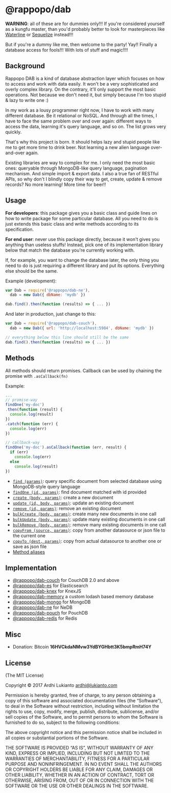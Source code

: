 # @rappopo/dab

**WARNING**: all of these are for dummies only!!! If you're considered yourself as a kungfu master, than you'd probably better to look for masterpieces like [Waterline](https://github.com/balderdashy/waterline) or [Sequelize](https://github.com/sequelize/sequelize) instead!!!

But if you're a dummy like me, then welcome to the party! Yay!! Finally a database access for fools!!! With lots of stuff and magic!!!!

## Background

Rappopo DAB is a kind of database abstraction layer which focuses on how to access and work with data easily. It won't be a very sophisticated and overly complex library. On the contrary, it'll only support the most basic operations. Not because we don't need it, but simply because I'm too stupid & lazy to write one :)

In my work as a lousy programmer right now, I have to work with many different database. Be it relational or NoSQL. And through all the times, I have to face the same problem over and over again: different ways to access the data, learning it's query language, and so on. The list grows very quickly.

That's why this project is born. It should helps lazy and stupid people like me to get more time to drink beer. Not learning a new alien language over-and-over again.

Existing libraries are way to complex for me. I only need the most basic ones: queryable through MongoDB-like query language, pagination mechanism. And simple import & export data. I also a true fan of RESTful APIs, so why don't I blindly copy their way to get, create, update & remove records? No more learning! More time for beer!! 

## Usage

**For developers**: this package gives you a basic class and guide lines on how to write package for some particular database. All you need to do is just extends this basic class and write methods according to its specification.

**For end user**: never use this package directly, because it won't gives you anything than useless stuffs! Instead, pick one of its implementation library below that match the database you're currently working with.

If, for example, you want to change the database later, the only thing you need to do is just requiring a different library and put its options. Everything else should be the same.

Example (development):

```javascript
var Dab = require('@rappopo/dab-ne'),
  dab = new Dab({ dbName: 'mydb' })

dab.find().then(function (results) => { ... })
```

And later in production, just change to this:

```javascript
var Dab = require('@rappopo/dab-couch'),
  dab = new Dab({ url: 'http://localhost:5984', dbName: 'mydb' })

// everything below this line should still be the same
dab.find().then(function (results) => { ... })
```

## Methods

All methods should return promises. Callback can be used by chaining the promise with `.asCallback(fn)`

Example:

```javascript
...
// promise-way
findOne('my-doc')
.then(function (result) {
  console.log(result)
})
.catch(function (err) {
  console.log(err)
})

// callback-way
findOne('my-doc').asCallback(function (err, result) {
  if (err)
    console.log(err)
  else
    console.log(result)
})
```

* [`find (params)`](doc/FIND.md): query specific document from selected database using MongoDB-style query language
* [`findOne (id, params)`](doc/FINDONE.md): find document matched with id provided
* [`create (body, params)`](doc/CREATE.md): create a new document
* [`update (id, body, params)`](doc/UPDATE.md): update an existing document
* [`remove (id, params)`](doc/REMOVE.md): remove an existing document
* [`bulkCreate (body, params)`](doc/BULKCREATE.md): create many new documents in one call
* [`bulkUpdate (body, params)`](doc/BULKUPDATE.md): update many existing documents in one call
* [`bulkRemove (body, params)`](doc/BULKREMOVE.md): remove many existing documents in one call
* [`copyFrom (source, params)`](doc/COPYFROM.md): copy from another datasource or json file to the current one
* [`copyTo (dest, params)`](doc/COPYTO.md): copy from actual datasource to another one or save as json file
* [Method aliases](doc/ALIAS.md)

## Implementation

* [@rappopo/dab-couch](https://github.com/rappopo/dab-couch) for CouchDB 2.0 and above
* [@rappopo/dab-es](https://github.com/rappopo/dab-es) for Elasticsearch
* [@rappopo/dab-knex](https://github.com/rappopo/dab-knex) for KnexJS
* [@rappopo/dab-memory](https://github.com/rappopo/dab-memory) a custom lodash based memory database
* [@rappopo/dab-mongo](https://github.com/rappopo/dab-mongo) for MongoDB
* [@rappopo/dab-ne](https://github.com/rappopo/dab-ne) for NeDB
* [@rappopo/dab-pouch](https://github.com/rappopo/dab-pouch) for PouchDB
* [@rappopo/dab-redis](https://github.com/rappopo/dab-redis) for Redis

## Misc

* Donation: Bitcoin **16HVCkdaNMvw3YdBYGHbtt3K5bmpRmH74Y**


## License

(The MIT License)

Copyright © 2017 Ardhi Lukianto <ardhi@lukianto.com>

Permission is hereby granted, free of charge, to any person obtaining a copy of this software and associated documentation files (the “Software”), to deal in the Software without restriction, including without limitation the rights to use, copy, modify, merge, publish, distribute, sublicense, and/or sell copies of the Software, and to permit persons to whom the Software is furnished to do so, subject to the following conditions:

The above copyright notice and this permission notice shall be included in all copies or substantial portions of the Software.

THE SOFTWARE IS PROVIDED “AS IS”, WITHOUT WARRANTY OF ANY KIND, EXPRESS OR IMPLIED, INCLUDING BUT NOT LIMITED TO THE WARRANTIES OF MERCHANTABILITY, FITNESS FOR A PARTICULAR PURPOSE AND NONINFRINGEMENT. IN NO EVENT SHALL THE AUTHORS OR COPYRIGHT HOLDERS BE LIABLE FOR ANY CLAIM, DAMAGES OR OTHER LIABILITY, WHETHER IN AN ACTION OF CONTRACT, TORT OR OTHERWISE, ARISING FROM, OUT OF OR IN CONNECTION WITH THE SOFTWARE OR THE USE OR OTHER DEALINGS IN THE SOFTWARE.